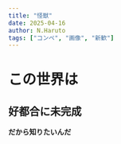 ```yaml
---
title: "怪獣"
date: 2025-04-16
author: N.Haruto
tags: ["コンペ", "画像", "新歓"]
---
```


# この世界は
## 好都合に未完成
**だから知りたいんだ**